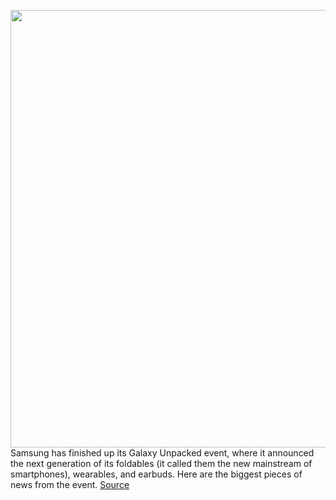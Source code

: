 <img src='https://cdn.vox-cdn.com/thumbor/-yzVvNviR81Dsrxton0npNEFHKg=/0x0:2492x1394/1200x0/filters:focal(0x0:2492x1394):no_upscale()/cdn.vox-cdn.com/uploads/chorus_asset/file/22775972/Screen_Shot_2021_08_11_at_7.37.18_AM.png' width='700px' /><br/>
Samsung has finished up its Galaxy Unpacked event, where it announced the next generation of its foldables (it called them the new mainstream of smartphones), wearables, and earbuds. Here are the biggest pieces of news from the event.
<a href='https://www.theverge.com/2021/8/11/22617405/samsung-galaxy-unpacked-biggest-announcements-z-flip-z-fold-3-watch-buds-note'> Source <a/>